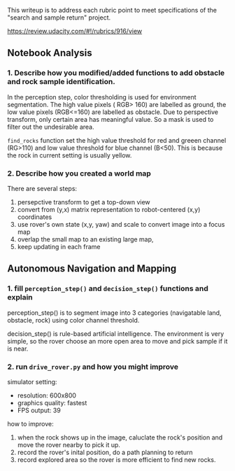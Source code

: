 This writeup is to address each rubric point  to meet specifications of the "search and sample return" project.

https://review.udacity.com/#!/rubrics/916/view

## Notebook Analysis

### 1. Describe how you modified/added functions to add obstacle and rock sample identification.

In the perception step,  color thresholding is used for environment segmentation. The high value pixels ( RGB> 160) are labelled as ground, the low value pixels (RGB<=160) are labelled as obstacle. Due to perspective transform, only certain area has meaningful value. So a mask is used to filter out the undesirable area.

`find_rocks` function set the high value threshold for red and greeen channel (RG>110) and low value threshold for blue channel (B<50). This is because the rock in current setting is usually yellow.

### 2. Describe how you created a world map 

There are several steps:

1. persepctive transform to get a top-down view
2. convert from (y,x) matrix representation to robot-centered (x,y) coordinates
3. use rover's own state (x,y, yaw) and scale to convert image into a focus map
4. overlap the small map to an existing large map,
5. keep updating in each frame

## Autonomous Navigation and Mapping

### 1. fill `perception_step()` and `decision_step()` functions and explain 

perception_step() is to segment image into 3 categories (navigatable land, obstacle, rock) using color channel threshold.

decision_step() is rule-based artificial intelligence. The environment is very simple, so the rover choose an more open area to move and pick sample if it is near.

### 2. run `drive_rover.py` and how you might improve

simulator setting: 

- resolution:  600x800
- graphics quality: fastest
- FPS output: 39


how to improve:

1. when the rock shows up in the image, caluclate the rock's position and move the rover nearby to pick it up.
2. record the rover's inital position, do a path planning to return
3. record explored area so the rover is more efficient to find new rocks.